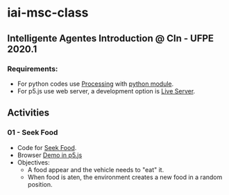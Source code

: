 # iai-msc-class
## Intelligente Agentes Introduction @ CIn - UFPE 2020.1

### Requirements:
- For python codes use [Processing](https://processing.org/) with [python module](https://github.com/jdf/processing.py).
- For p5.js use web server, a development option is [Live Server](https://marketplace.visualstudio.com/items?itemName=ritwickdey.LiveServer).

## Activities


### 01 - Seek Food
- Code for [Seek Food](https://github.com/RC-Dynamics/iai-msc-class/tree/master/01-seek-food).
- Browser [Demo in p5.js](https://rc-dynamics.github.io/iai-msc-class/01-seek-food/p5.js/)
- Objectives:
  - A food appear and the vehicle needs to "eat" it. 
  - When food is aten, the environment creates a new food in a random position.
